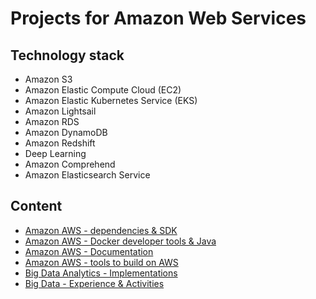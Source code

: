 # Projects for Amazon Web Services

## Technology stack
* Amazon S3
* Amazon Elastic Compute Cloud (EC2)
* Amazon Elastic Kubernetes Service (EKS)
* Amazon Lightsail
* Amazon RDS
* Amazon DynamoDB
* Amazon Redshift
* Deep Learning
* Amazon Comprehend
* Amazon Elasticsearch Service
	
## Content
- [Amazon AWS - dependencies & SDK](amazon-aws-dependencies-sdk/README.md)
- [Amazon AWS - Docker developer tools & Java](amazon-aws-docker-developer-tools-java/README.md)
- [Amazon AWS - Documentation](amazon-aws-documentation/README.md)
- [Amazon AWS - tools to build on AWS](amazon-aws-tools-to-build-on-aws/README.md)
- [Big Data Analytics - Implementations](big-data-analytics-implementations/README.md)
- [Big Data - Experience & Activities](big-data-experience-activities/README.md)

